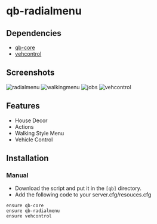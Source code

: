 # qb-radialmenu

## Dependencies
- [qb-core](https://github.com/qbcore-framework/qb-core)
- [vehcontrol](https://github.com/Manvaril/vehcontrol)

## Screenshots
![radialmenu](https://user-images.githubusercontent.com/89742984/211085277-c7a05a7e-67e0-4ee0-87f3-053caf2c1a20.png)
![walkingmenu](https://user-images.githubusercontent.com/89742984/211085537-9cc1821d-7243-4103-9935-29794b7ae06c.png)
![jobs](https://user-images.githubusercontent.com/89742984/211085633-1980406c-3476-4003-bdcb-7653687fae56.png)
![vehcontrol](https://user-images.githubusercontent.com/89742984/211085724-07475479-e6a4-4539-a6a7-72c110e5e401.png)

## Features
- House Decor
- Actions
- Walking Style Menu
- Vehicle Control

## Installation
### Manual
- Download the script and put it in the `[qb]` directory.
- Add the following code to your server.cfg/resouces.cfg
```
ensure qb-core
ensure qb-radialmenu
ensure vehcontrol
```
